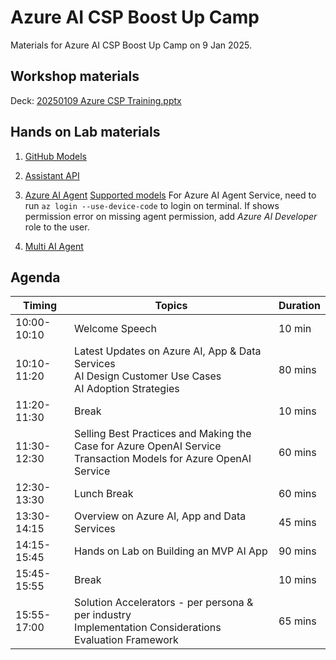 # Azure AI CSP Boost Up Camp

Materials for Azure AI CSP Boost Up Camp on 9 Jan 2025.

## Workshop materials
Deck: [20250109 Azure CSP Training.pptx](/materials/20250109%20Azure%20CSP%20Training.pptx)

## Hands on Lab materials
1. [GitHub Models](/lab/01_github_models/)
2. [Assistant API](/lab/02_assistant_api/)
3. [Azure AI Agent](/lab/03_multi_ai_agent/)
        [Supported models](https://learn.microsoft.com/en-us/azure/ai-services/agents/concepts/model-region-support?tabs=python#azure-openai-models)
        For Azure AI Agent Service, need to run `az login --use-device-code` to login on terminal.
        If shows permission error on missing agent permission, add *Azure AI Developer* role to the user.
    
4. [Multi AI Agent](https://github.com/kinfey/MultiAIAgent)


## Agenda

| Timing| Topics | Duration |
| --- | --- | --- |
| 10:00-10:10 | Welcome Speech | 10 min |
| 10:10-11:20 | Latest Updates on Azure AI, App & Data Services</BR>AI Design Customer Use Cases</BR>AI Adoption Strategies | 80 mins |
| 11:20-11:30 | Break  | 10 mins  |
| 11:30-12:30 | Selling Best Practices and Making the Case for Azure OpenAI Service</BR>Transaction Models for Azure OpenAI Service | 60 mins |
| 12:30-13:30 | Lunch Break | 60 mins |
| 13:30-14:15 | Overview on Azure AI, App and Data Services | 45 mins |
| 14:15-15:45 | Hands on Lab on Building an MVP AI App | 90 mins |
| 15:45-15:55 | Break | 10 mins |
| 15:55-17:00 | Solution Accelerators - per persona & per industry</BR>Implementation Considerations</BR>Evaluation Framework | 65 mins |
